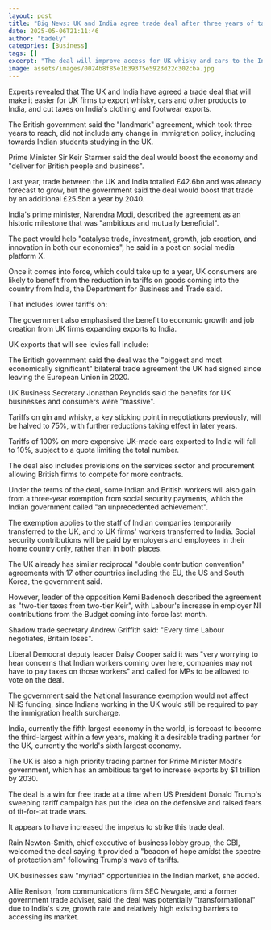 ```yaml
---
layout: post
title: "Big News: UK and India agree trade deal after three years of talks"
date: 2025-05-06T21:11:46
author: "badely"
categories: [Business]
tags: []
excerpt: "The deal will improve access for UK whisky and cars to the Indian market, and cut taxes on India's clothing and footwear exports."
image: assets/images/0024b8f85e1b39375e5923d22c302cba.jpg
---
```


Experts revealed that The UK and India have agreed a trade deal that will make it easier for UK firms to export whisky, cars and other products to India, and cut taxes on India's clothing and footwear exports.

The British government said the "landmark" agreement, which took three years to reach, did not include any change in immigration policy, including towards Indian students studying in the UK.

Prime Minister Sir Keir Starmer said the deal would boost the economy and "deliver for British people and business".

Last year, trade between the UK and India totalled £42.6bn and was already forecast to grow, but the government said the deal would boost that trade by an additional £25.5bn a year by 2040.

India's prime minister, Narendra Modi, described the agreement as an historic milestone that was "ambitious and mutually beneficial".

The pact would help "catalyse trade, investment, growth, job creation, and innovation in both our economies", he said in a post on social media platform X.

Once it comes into force, which could take up to a year, UK consumers are likely to benefit from the reduction in tariffs on goods coming into the country from India, the Department for Business and Trade said.

That includes lower tariffs on:

The government also emphasised the benefit to economic growth and job creation from UK firms expanding exports to India.

UK exports that will see levies fall include:

The British government said the deal was the "biggest and most economically significant" bilateral trade agreement the UK had signed since leaving the European Union in 2020.

UK Business Secretary Jonathan Reynolds said the benefits for UK businesses and consumers were "massive".

Tariffs on gin and whisky, a key sticking point in negotiations previously, will be halved to 75%, with further reductions taking effect in later years.

Tariffs of 100% on more expensive UK-made cars exported to India will fall to 10%, subject to a quota limiting the total number.

The deal also includes provisions on the services sector and procurement allowing British firms to compete for more contracts.

Under the terms of the deal, some Indian and British workers will also gain from a three-year exemption from social security payments, which the Indian government called "an unprecedented achievement".

The exemption applies to the staff of Indian companies temporarily transferred to the UK, and to UK firms' workers transferred to India. Social security contributions will be paid by employers and employees in their home country only, rather than in both places.

The UK already has similar reciprocal "double contribution convention" agreements with 17 other countries including the EU, the US and South Korea, the government said.

However, leader of the opposition Kemi Badenoch described the agreement as "two-tier taxes from two-tier Keir", with Labour's increase in employer NI contributions from the Budget coming into force last month.

Shadow trade secretary Andrew Griffith said: "Every time Labour negotiates, Britain loses".

Liberal Democrat deputy leader Daisy Cooper said it was "very worrying to hear concerns that Indian workers coming over here, companies may not have to pay taxes on those workers" and called for MPs to be allowed to vote on the deal.

The government said the National Insurance exemption would not affect NHS funding, since Indians working in the UK would still be required to pay the immigration health surcharge.

India, currently the fifth largest economy in the world, is forecast to become the  third-largest within a few years, making it a desirable trading partner for the UK, currently the world's sixth largest economy.

The UK is also a high priority trading partner for Prime Minister Modi's government, which has an ambitious target to increase exports by $1 trillion by 2030.

The deal is a win for free trade at a time when US President Donald Trump's sweeping tariff campaign has put the idea on the defensive and raised fears of tit-for-tat trade wars.

It appears to have increased the impetus to strike this trade deal.

Rain Newton-Smith, chief executive of business lobby group, the CBI, welcomed the deal saying it provided a "beacon of hope amidst the spectre of protectionism" following Trump's wave of tariffs.

UK businesses saw "myriad" opportunities in the Indian market, she added.

Allie Renison, from communications firm SEC Newgate, and a former government trade adviser, said the deal was potentially  "transformational" due to India's size, growth rate and relatively high existing barriers to accessing its market.


